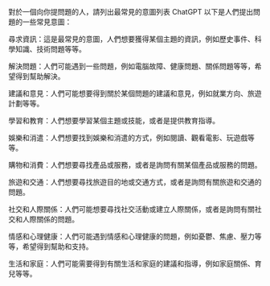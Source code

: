 對於一個向你提問題的人，請列出最常見的意圖列表
ChatGPT
以下是人們提出問題的一些常見意圖：

尋求資訊：這是最常見的意圖，人們想要獲得某個主題的資訊，例如歷史事件、科學知識、技術問題等等。

解決問題：人們可能遇到一些問題，例如電腦故障、健康問題、關係問題等等，希望得到幫助解決。

建議和意見：人們可能想要得到關於某個問題的建議和意見，例如就業方向、旅遊計劃等等。

學習和教育：人們想要學習某個主題或技能，或者是提供教育指導。

娛樂和消遣：人們想要找到娛樂和消遣的方式，例如閱讀、觀看電影、玩遊戲等等。

購物和消費：人們想要尋找產品或服務，或者是詢問有關某個產品或服務的問題。

旅遊和交通：人們想要尋找旅遊目的地或交通方式，或者是詢問有關旅遊和交通的問題。

社交和人際關係：人們可能想要尋找社交活動或建立人際關係，或者是詢問有關社交和人際關係的問題。

情感和心理健康：人們可能遇到情感和心理健康的問題，例如憂鬱、焦慮、壓力等等，希望得到幫助和支持。

生活和家庭：人們可能需要得到有關生活和家庭的建議和指導，例如家庭關係、育兒等等。